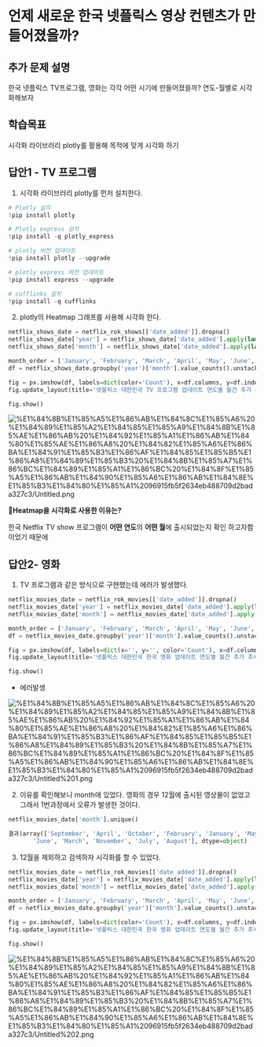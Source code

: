 # 언제 새로운 한국 넷플릭스 영상 컨텐츠가 만들어졌을까?

## 추가 문제 설명

한국 넷플릭스 TV프로그램, 영화는 각각 어떤 시기에 만들어졌을까? 연도-월별로 시각화해보자

## 학습목표

시각화 라이브러리 plotly를 활용해 목적에 맞게 시각화 하기

## 답안1 - TV 프로그램

1. 시각화 라이브러리 plotly를 먼저 설치한다.

```python
# Plotly 설치
!pip install plotly
```

```python
# Plotly express 설치
!pip install -q plotly_express
```

```python
# plotly 버전 업데이트
!pip install plotly --upgrade
```

```python
# plotly express 버전 업데이트
!pip install express --upgrade
```

```python
# cufflinks 설치
!pip install -q cufflinks
```

2. plotly의 Heatmap 그래프를 사용해 시각화 한다.

```python
netflix_shows_date = netflix_rok_shows[['date_added']].dropna()
netflix_shows_date['year'] = netflix_shows_date['date_added'].apply(lambda x : x.split(', ')[-1])
netflix_shows_date['month'] = netflix_shows_date['date_added'].apply(lambda x : x.lstrip().split(' ')[0])

month_order = ['January', 'February', 'March', 'April', 'May', 'June', 'July', 'August', 'September', 'October', 'November', 'December'][::-1]
df = netflix_shows_date.groupby('year')['month'].value_counts().unstack().fillna(0)[month_order]

fig = px.imshow(df, labels=dict(color='Count'), x=df.columns, y=df.index)
fig.update_layout(title='넷플릭스 대한민국 TV 프로그램 업데이트 연도별 월간 추가 추세')

fig.show()
```

![%E1%84%8B%E1%85%A5%E1%86%AB%E1%84%8C%E1%85%A6%20%E1%84%89%E1%85%A2%E1%84%85%E1%85%A9%E1%84%8B%E1%85%AE%E1%86%AB%20%E1%84%92%E1%85%A1%E1%86%AB%E1%84%80%E1%85%AE%E1%86%A8%20%E1%84%82%E1%85%A6%E1%86%BA%E1%84%91%E1%85%B3%E1%86%AF%E1%84%85%E1%85%B5%E1%86%A8%E1%84%89%E1%85%B3%20%E1%84%8B%E1%85%A7%E1%86%BC%E1%84%89%E1%85%A1%E1%86%BC%20%E1%84%8F%E1%85%A5%E1%86%AB%E1%84%90%E1%85%A6%E1%86%AB%E1%84%8E%E1%85%B3%E1%84%80%E1%85%A1%2096915fb5f2634eb488709d2bada327c3/Untitled.png](%E1%84%8B%E1%85%A5%E1%86%AB%E1%84%8C%E1%85%A6%20%E1%84%89%E1%85%A2%E1%84%85%E1%85%A9%E1%84%8B%E1%85%AE%E1%86%AB%20%E1%84%92%E1%85%A1%E1%86%AB%E1%84%80%E1%85%AE%E1%86%A8%20%E1%84%82%E1%85%A6%E1%86%BA%E1%84%91%E1%85%B3%E1%86%AF%E1%84%85%E1%85%B5%E1%86%A8%E1%84%89%E1%85%B3%20%E1%84%8B%E1%85%A7%E1%86%BC%E1%84%89%E1%85%A1%E1%86%BC%20%E1%84%8F%E1%85%A5%E1%86%AB%E1%84%90%E1%85%A6%E1%86%AB%E1%84%8E%E1%85%B3%E1%84%80%E1%85%A1%2096915fb5f2634eb488709d2bada327c3/Untitled.png)

🧐**Heatmap을 시각화로 사용한 이유는?**

한국 Netflix TV show 프로그램이 **어떤 연도**의 **어떤 월**에 출시되었는지 확인 하고자함이었기 때문에

## 답안2- 영화

1. TV 프로그램과 같은 방식으로 구현했는데 에러가 발생했다.

```python
netflix_movies_date = netflix_rok_movies[['date_added']].dropna()
netflix_movies_date['year'] = netflix_movies_date['date_added'].apply(lambda x : x.split(', ')[-1])
netflix_movies_date['month'] = netflix_movies_date['date_added'].apply(lambda x : x.lstrip().split(' ')[0])

month_order = ['January', 'February', 'March', 'April', 'May', 'June', 'July', 'August', 'September', 'October', 'November', 'December'][::-1]
df = netflix_movies_date.groupby('year')['month'].value_counts().unstack().fillna(0)[month_order]

fig = px.imshow(df, labels=dict(x='', y='', color='Count'), x=df.columns, y=df.index)
fig.update_layout(title='넷플릭스 대한민국 한국 영화 업데이트 연도별 월간 추가 추세')

fig.show()
```

- 에러발생

![%E1%84%8B%E1%85%A5%E1%86%AB%E1%84%8C%E1%85%A6%20%E1%84%89%E1%85%A2%E1%84%85%E1%85%A9%E1%84%8B%E1%85%AE%E1%86%AB%20%E1%84%92%E1%85%A1%E1%86%AB%E1%84%80%E1%85%AE%E1%86%A8%20%E1%84%82%E1%85%A6%E1%86%BA%E1%84%91%E1%85%B3%E1%86%AF%E1%84%85%E1%85%B5%E1%86%A8%E1%84%89%E1%85%B3%20%E1%84%8B%E1%85%A7%E1%86%BC%E1%84%89%E1%85%A1%E1%86%BC%20%E1%84%8F%E1%85%A5%E1%86%AB%E1%84%90%E1%85%A6%E1%86%AB%E1%84%8E%E1%85%B3%E1%84%80%E1%85%A1%2096915fb5f2634eb488709d2bada327c3/Untitled%201.png](%E1%84%8B%E1%85%A5%E1%86%AB%E1%84%8C%E1%85%A6%20%E1%84%89%E1%85%A2%E1%84%85%E1%85%A9%E1%84%8B%E1%85%AE%E1%86%AB%20%E1%84%92%E1%85%A1%E1%86%AB%E1%84%80%E1%85%AE%E1%86%A8%20%E1%84%82%E1%85%A6%E1%86%BA%E1%84%91%E1%85%B3%E1%86%AF%E1%84%85%E1%85%B5%E1%86%A8%E1%84%89%E1%85%B3%20%E1%84%8B%E1%85%A7%E1%86%BC%E1%84%89%E1%85%A1%E1%86%BC%20%E1%84%8F%E1%85%A5%E1%86%AB%E1%84%90%E1%85%A6%E1%86%AB%E1%84%8E%E1%85%B3%E1%84%80%E1%85%A1%2096915fb5f2634eb488709d2bada327c3/Untitled%201.png)

2. 이유를 확인해보니 month에 있었다. 영화의 경우 12월에 출시된 영상물이 없었고 그래서 1번과정에서 오류가 발생한 것이다.

```python
netflix_movies_date['month'].unique()

결과)array(['September', 'April', 'October', 'February', 'January', 'May',
       'June', 'March', 'November', 'July', 'August'], dtype=object)
```

3. 12월을 제외하고 검색하자 시각화를 할 수 있었다.

```python
netflix_movies_date = netflix_rok_movies[['date_added']].dropna()
netflix_movies_date['year'] = netflix_movies_date['date_added'].apply(lambda x : x.split(', ')[-1])
netflix_movies_date['month'] = netflix_movies_date['date_added'].apply(lambda x : x.lstrip().split(' ')[0])

month_order = ['January', 'February', 'March', 'April', 'May', 'June', 'July', 'August', 'September', 'October', 'November'][::-1]
df = netflix_movies_date.groupby('year')['month'].value_counts().unstack().fillna(0)[month_order]

fig = px.imshow(df, labels=dict(color='Count'), x=df.columns, y=df.index)
fig.update_layout(title='넷플릭스 대한민국 한국 영화 업데이트 연도별 월간 추가 추세')

fig.show()
```

![%E1%84%8B%E1%85%A5%E1%86%AB%E1%84%8C%E1%85%A6%20%E1%84%89%E1%85%A2%E1%84%85%E1%85%A9%E1%84%8B%E1%85%AE%E1%86%AB%20%E1%84%92%E1%85%A1%E1%86%AB%E1%84%80%E1%85%AE%E1%86%A8%20%E1%84%82%E1%85%A6%E1%86%BA%E1%84%91%E1%85%B3%E1%86%AF%E1%84%85%E1%85%B5%E1%86%A8%E1%84%89%E1%85%B3%20%E1%84%8B%E1%85%A7%E1%86%BC%E1%84%89%E1%85%A1%E1%86%BC%20%E1%84%8F%E1%85%A5%E1%86%AB%E1%84%90%E1%85%A6%E1%86%AB%E1%84%8E%E1%85%B3%E1%84%80%E1%85%A1%2096915fb5f2634eb488709d2bada327c3/Untitled%202.png](%E1%84%8B%E1%85%A5%E1%86%AB%E1%84%8C%E1%85%A6%20%E1%84%89%E1%85%A2%E1%84%85%E1%85%A9%E1%84%8B%E1%85%AE%E1%86%AB%20%E1%84%92%E1%85%A1%E1%86%AB%E1%84%80%E1%85%AE%E1%86%A8%20%E1%84%82%E1%85%A6%E1%86%BA%E1%84%91%E1%85%B3%E1%86%AF%E1%84%85%E1%85%B5%E1%86%A8%E1%84%89%E1%85%B3%20%E1%84%8B%E1%85%A7%E1%86%BC%E1%84%89%E1%85%A1%E1%86%BC%20%E1%84%8F%E1%85%A5%E1%86%AB%E1%84%90%E1%85%A6%E1%86%AB%E1%84%8E%E1%85%B3%E1%84%80%E1%85%A1%2096915fb5f2634eb488709d2bada327c3/Untitled%202.png)
